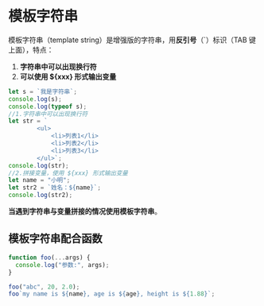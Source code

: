 # 模板字符串

模板字符串（template string）是增强版的字符串，用**反引号**（`）标识（TAB 键上面），特点：

1. **字符串中可以出现换行符**
2. **可以使用 \${xxx} 形式输出变量**

```js
let s = `我是字符串`;
console.log(s);
console.log(typeof s);
//1.字符串中可以出现换行符
let str = `
        <ul>
            <li>列表1</li>
            <li>列表2</li>
            <li>列表3</li>
        </ul>`;
console.log(str);
//2.拼接变量，使用 ${xxx} 形式输出变量
let name = "小明";
let str2 = `姓名：${name}`;
console.log(str2);
```

**当遇到字符串与变量拼接的情况使用模板字符串**。

## 模板字符串配合函数

```js
function foo(...args) {
  console.log("参数:", args);
}

foo("abc", 20, 2.0);
foo`my name is ${name}, age is ${age}, height is ${1.88}`;
```
